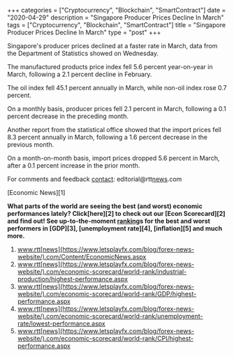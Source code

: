 +++
categories = ["Cryptocurrency", "Blockchain", "SmartContract"]
date = "2020-04-29"
description = "Singapore Producer Prices Decline In March"
tags = ["Cryptocurrency", "Blockchain", "SmartContract"]
title = "Singapore Producer Prices Decline In March"
type = "post"
+++

Singapore's producer prices declined at a faster rate in March, data
from the Department of Statistics showed on Wednesday.

The manufactured products price index fell 5.6 percent year-on-year in
March, following a 2.1 percent decline in February.

The oil index fell 45.1 percent annually in March, while non-oil index
rose 0.7 percent.

On a monthly basis, producer prices fell 2.1 percent in March, following
a 0.1 percent decrease in the preceding month.

Another report from the statistical office showed that the import prices
fell 8.3 percent annually in March, following a 1.6 percent decrease in
the previous month.

On a month-on-month basis, import prices dropped 5.6 percent in March,
after a 0.1 percent increase in the prior month.

For comments and feedback [contact](https://www.playgroundfx.com/contact/): editorial@rtt[news](https://www.letsplayfx.com/blog/forex-news-website/).com

[Economic News][1]

 **What parts of the world are seeing the best (and worst) economic
performances lately? Click[here][2] to check out our [Econ Scorecard][2]
and find out! See up-to-the-moment [ranking](https://www.playgroundfx.com/blog/crypto-exchange-ranking/)s for the best and worst
performers in [GDP][3], [unemployment rate][4], [inflation][5] and much
more.**

   1. www.rtt[news](https://www.letsplayfx.com/blog/forex-news-website/).com/Content/EconomicNews.aspx
   2. www.rtt[news](https://www.letsplayfx.com/blog/forex-news-website/).com/economic-scorecard/world-rank/industrial-production/highest-performance.aspx
   3. www.rtt[news](https://www.letsplayfx.com/blog/forex-news-website/).com/economic-scorecard/world-rank/GDP/highest-performance.aspx
   4. www.rtt[news](https://www.letsplayfx.com/blog/forex-news-website/).com/economic-scorecard/world-rank/unemployment-rate/lowest-performance.aspx
   5. www.rtt[news](https://www.letsplayfx.com/blog/forex-news-website/).com/economic-scorecard/world-rank/CPI/highest-performance.aspx
